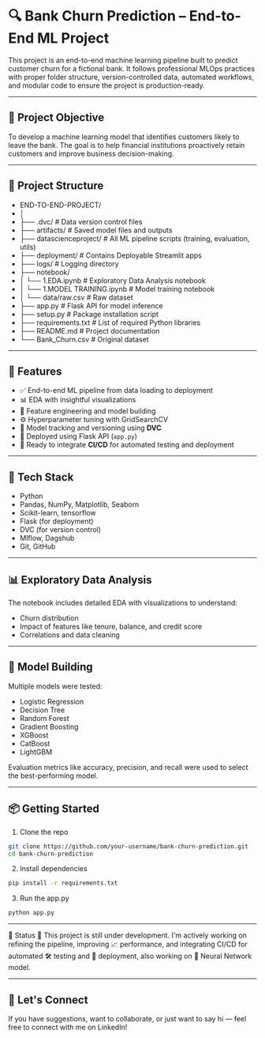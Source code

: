# 🔍 Bank Churn Prediction – End-to-End ML Project

This project is an end-to-end machine learning pipeline built to predict customer churn for a fictional bank. It follows professional MLOps practices with proper folder structure, version-controlled data, automated workflows, and modular code to ensure the project is production-ready.

---

## 📌 Project Objective

To develop a machine learning model that identifies customers likely to leave the bank. The goal is to help financial institutions proactively retain customers and improve business decision-making.

---

## 📁 Project Structure

- END-TO-END-PROJECT/ 
- │ 
- ├── .dvc/ # Data version control files 
- ├── artifacts/ # Saved model files and outputs 
- ├── datascienceproject/ # All ML pipeline scripts (training, evaluation, utils) 
- ├── deployment/ # Contains Deployable Streamlit apps
- ├── logs/ # Logging directory 
- ├── notebook/ 
- │ └── 1.EDA.ipynb # Exploratory Data Analysis notebook 
- │ └── 1.MODEL TRAINING.ipynb # Model training notebook 
- │ └── data/raw.csv # Raw dataset 
- ├── app.py # Flask API for model inference 
- ├── setup.py # Package installation script 
- ├── requirements.txt # List of required Python libraries 
- ├── README.md # Project documentation 
- └── Bank_Churn.csv # Original dataset


---

## 🚀 Features

- ✅ End-to-end ML pipeline from data loading to deployment
- 📊 EDA with insightful visualizations
- 🧠 Feature engineering and model building
- ⚙️ Hyperparameter tuning with GridSearchCV
- 🔁 Model tracking and versioning using **DVC**
- 🔌 Deployed using Flask API (`app.py`)
- 🧪 Ready to integrate **CI/CD** for automated testing and deployment

---

## 🔧 Tech Stack

- Python  
- Pandas, NumPy, Matplotlib, Seaborn  
- Scikit-learn, tensorflow
- Flask (for deployment)  
- DVC (for version control)  
- Mlflow, Dagshub
- Git, GitHub

---

## 📊 Exploratory Data Analysis

The notebook includes detailed EDA with visualizations to understand:
- Churn distribution
- Impact of features like tenure, balance, and credit score
- Correlations and data cleaning

---

## 🚀 Model Building

Multiple models were tested:
- Logistic Regression  
- Decision Tree  
- Random Forest  
- Gradient Boosting
- XGBoost
- CatBoost
- LightGBM

Evaluation metrics like accuracy, precision, and recall were used to select the best-performing model.

---

## 📦 Getting Started

1. Clone the repo  
```bash
git clone https://github.com/your-username/bank-churn-prediction.git
cd bank-churn-prediction
```
2. Install dependencies
```bash
pip install -r requirements.txt
```

3. Run the app.py
```bash
python app.py
```

---

📌 Status
🔧 This project is still under development. I'm actively working on refining the pipeline, improving 📈 performance, and integrating CI/CD for automated 🛠️ testing and 🚀 deployment, also working on 🤖 Neural Network model.

---

## 🤝 Let's Connect
If you have suggestions, want to collaborate, or just want to say hi — feel free to connect with me on LinkedIn!